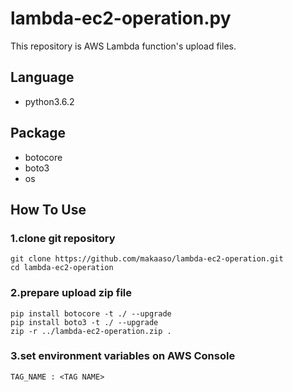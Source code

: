 # lambda-ec2-operation.py

This repository is AWS Lambda function's upload files.

## Language

- python3.6.2

## Package

- botocore
- boto3
- os

## How To Use

### 1.clone git repository

```
git clone https://github.com/makaaso/lambda-ec2-operation.git
cd lambda-ec2-operation
```

### 2.prepare upload zip file

```
pip install botocore -t ./ --upgrade
pip install boto3 -t ./ --upgrade
zip -r ../lambda-ec2-operation.zip .
```

### 3.set environment variables on AWS Console

```
TAG_NAME : <TAG NAME>
```

